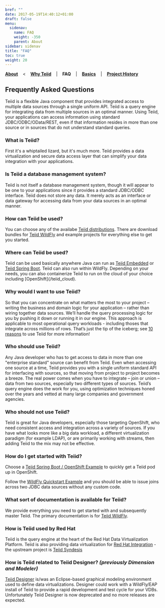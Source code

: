 ```yaml
---
bref: ""
date: 2017-05-19T14:40:12+01:00
draft: false
menu:
  sidenav:
    name: FAQ
    weight: -350
    parent: About
sidebar: sidenav
title: "FAQ"
toc: true
weight: 20
---
```

[**About**](..) &nbsp;&nbsp; < &nbsp;&nbsp; [**Why Teiid**](../why-teiid) &nbsp;&nbsp; | &nbsp;&nbsp; **FAQ** &nbsp;&nbsp; | &nbsp;&nbsp; [**Basics**](../basics) &nbsp;&nbsp; | &nbsp;&nbsp; [**Project History**](../history)

## Frequently Asked Questions

Teiid is a flexible Java component that provides integrated access to multiple data sources through a single uniform API. Teiid is a query engine for integrating data from multiple sources in an optimal manner. Using Teiid, your applications can access information using standard JDBC/ODBC/OData/REST, even if that information resides in more than one source or in sources that do not understand standard queries.

### What is Teiid? 

First it's a whiptailed lizard, but it's much more. Teiid provides a data virtualization and secure data access layer that can simplify your data integration with your applications. 

### Is Teiid a database management system?

Teiid is not itself a database management system, though it will appear to be one to your applications since it provides a standard JDBC/ODBC interface. Teiid does not store any data. It merely acts as an interface or data gateway for accessing data from your data sources in an optimal manner.

### How can Teiid be used?

You can choose any of the availabe [Teiid distributions](/about/teiid_runtimes).  There are download bundles for [Teiid WildFly](/teiid_wildfly) and example projects for everything else to get you started.

### Where can Teiid be used?

Teiid can be used basically anywhere Java can run as [Teiid Embedded](/embedded) or [Teiid Spring Boot](/springboot).  Teiid can also run within WildFly.  Depending on your needs, you can also containerize Teiid to run on the cloud of your choice including [OpenShift]{/teiid_cloud).

### Why would I want to use Teiid?

So that you can concentrate on what matters the most to your project – writing the business and domain logic for your application – rather than wiring together data sources. We’ll handle the query processing logic for you by pushing it down or running it in our engine.  This approach is applicable to most operational query workloads - including thoses that integrate across millions of rows.  That’s just the tip of the iceberg; see [10 reasons](/about/why-teiid) to use Teiid for more information!

### Who should use Teiid?

Any Java developer who has to get access to data in more than one "enterprise standard" source can benefit from Teiid. Even when accessing one source at a time, Teiid provides you with a single uniform standard API for interfacing with sources, so that moving from project to project becomes a breeze. The real power comes when you have to integrate – join or union – data from two sources, especially two different types of sources. Teiid’s query engine does the work for you, using optimization techniques honed over the years and vetted at many large companies and government agencies.

### Who should not use Teiid?

Teiid is great for Java developers, especially those targeting OpenShift, who need consistent access and integration across a variety of sources.  If you have what looks more like a big data workload, a different virtualization paradigm (for example LDAP), or are primarily working with streams, then adding Teiid to the mix may not be effective. 

### How do I get started with Teiid?

Choose a [Teiid Spring Boot / OpenShift Example](https://github.com/teiid/teiid-openshift-examples) to quickly get a Teiid pod up in OpenShift.

Follow the [WildFly Quickstart Example](https://github.com/teiid/teiid-wildfly-quickstarts) and you should be able to issue joins across two JDBC data sources without any custom code.

### What sort of documentation is available for Teiid?

We provide everything you need to get started with and subsequently master Teiid. The primary documentation is for [Teiid WildFly](/teiid_wildfly/docs).

### How is Teiid used by Red Hat

Teiid is the query engine at the heart of the Red Hat Data Virtualization Platform. Teiid is also providing data virtualization for [Red Hat Integration](https://www.redhat.com/en/products/integration) - the upstream project is [Teiid Syndesis](/teiid_cloud)

### How is Teiid related to Teiid Designer? _(previously Dimension and Modeler)_

[Teiid Designer](/teiid_wildfly/teiid_designer) is/was an Eclipse-based graphical modeling environment used to define data virtualizations. Designer could work with a WildFly/EAP install of Teiid to provide a rapid development and test cycle for your VDBs.  Unfortunately Teiid Designer is now deprecated and no more releases are expected.  
